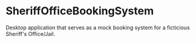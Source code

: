 # SheriffOfficeBookingSystem

Desktop application that serves as a mock booking system for a ficticious Sheriff's Office/Jail.
